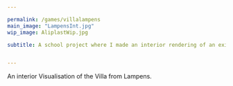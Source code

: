```yaml
---

permalink: /games/villalampens
main_image: "LampensInt.jpg"
wip_image: AliplastWip.jpg

subtitle: A school project where I made an interior rendering of an existing villa, manely the Villa of architect Juliaan Lampens.


---
```


An interior Visualisation of the Villa from Lampens.